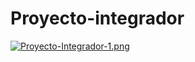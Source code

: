 # Proyecto-integrador
[![Proyecto-Integrador-1.png](https://i.postimg.cc/mgqb50Wq/Proyecto-Integrador-1.png)](https://postimg.cc/mPYfcpDN)
